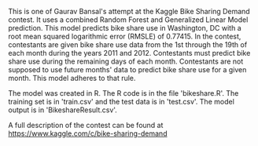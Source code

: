 This is one of Gaurav Bansal's attempt at the Kaggle Bike Sharing Demand contest. It uses a combined Random Forest and Generalized Linear Model prediction. This model predicts bike share use in Washington, DC with a root mean squared logarithmic error (RMSLE) of 0.77415. In the contest, contestants are given bike share use data from the 1st through the 19th of each month during the years 2011 and 2012. Contestants must predict bike share use during the remaining days of each month. Contestants are not supposed to use future months' data to predict bike share use for a given month. This model adheres to that rule. 

The model was created in R. The R code is in the file 'bikeshare.R'. The training set is in 'train.csv' and the test data is in 'test.csv'. The model output is in 'BikeshareResult.csv'.

A full description of the contest can be found at https://www.kaggle.com/c/bike-sharing-demand